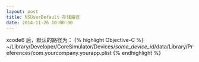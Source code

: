 ```yaml
---
layout: post
title: NSUserDefault 存储路径
date: 2014-11-26 10:00:00
---
```


xcode6 后，默认的路径为：
{% highlight Objective-C %}
~/Library/Developer/CoreSimulator/Devices/*some_device_id*/data/Library/Preferences/com.yourcompany.yourapp.plist
{% endhighlight %}